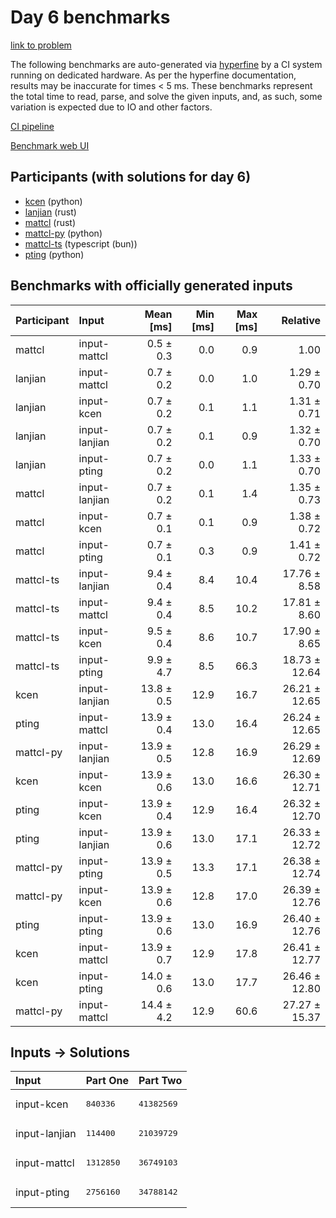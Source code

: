 # Day 6 benchmarks

[link to problem](https://adventofcode.com/2023/day/6)

The following benchmarks are auto-generated via
[hyperfine](https://github.com/sharkdp/hyperfine) by a CI system running on
dedicated hardware. As per the hyperfine documentation, results may be
inaccurate for times < 5 ms. These benchmarks represent the total time to read,
parse, and solve the given inputs, and, as such, some variation is expected due
to IO and other factors.

[CI pipeline](http://ci.papercode.net:8080/teams/main/pipelines/aoc2023)

[Benchmark web UI](https://aoc.ancalagon.black)


## Participants (with solutions for day 6)

- [kcen](https://github.com/kcen/aoc2023) (python)
- [lanjian](https://github.com/lanjian/aoc-2023) (rust)
- [mattcl](https://github.com/mattcl/aoc2023) (rust)
- [mattcl-py](https://github.com/mattcl/aoc2023-py) (python)
- [mattcl-ts](https://github.com/mattcl/aoc2023-js) (typescript (bun))
- [pting](https://github.com/pting/aoc2023) (python)


## Benchmarks with officially generated inputs

| Participant | Input | Mean [ms] | Min [ms] | Max [ms] | Relative |
|:---|:---|---:|---:|---:|---:|
| mattcl | input-mattcl | 0.5 ± 0.3 | 0.0 | 0.9 | 1.00 |
| lanjian | input-mattcl | 0.7 ± 0.2 | 0.0 | 1.0 | 1.29 ± 0.70 |
| lanjian | input-kcen | 0.7 ± 0.2 | 0.1 | 1.1 | 1.31 ± 0.71 |
| lanjian | input-lanjian | 0.7 ± 0.2 | 0.1 | 0.9 | 1.32 ± 0.70 |
| lanjian | input-pting | 0.7 ± 0.2 | 0.0 | 1.1 | 1.33 ± 0.70 |
| mattcl | input-lanjian | 0.7 ± 0.2 | 0.1 | 1.4 | 1.35 ± 0.73 |
| mattcl | input-kcen | 0.7 ± 0.1 | 0.1 | 0.9 | 1.38 ± 0.72 |
| mattcl | input-pting | 0.7 ± 0.1 | 0.3 | 0.9 | 1.41 ± 0.72 |
| mattcl-ts | input-lanjian | 9.4 ± 0.4 | 8.4 | 10.4 | 17.76 ± 8.58 |
| mattcl-ts | input-mattcl | 9.4 ± 0.4 | 8.5 | 10.2 | 17.81 ± 8.60 |
| mattcl-ts | input-kcen | 9.5 ± 0.4 | 8.6 | 10.7 | 17.90 ± 8.65 |
| mattcl-ts | input-pting | 9.9 ± 4.7 | 8.5 | 66.3 | 18.73 ± 12.64 |
| kcen | input-lanjian | 13.8 ± 0.5 | 12.9 | 16.7 | 26.21 ± 12.65 |
| pting | input-mattcl | 13.9 ± 0.4 | 13.0 | 16.4 | 26.24 ± 12.65 |
| mattcl-py | input-lanjian | 13.9 ± 0.5 | 12.8 | 16.9 | 26.29 ± 12.69 |
| kcen | input-kcen | 13.9 ± 0.6 | 13.0 | 16.6 | 26.30 ± 12.71 |
| pting | input-kcen | 13.9 ± 0.4 | 12.9 | 16.4 | 26.32 ± 12.70 |
| pting | input-lanjian | 13.9 ± 0.6 | 13.0 | 17.1 | 26.33 ± 12.72 |
| mattcl-py | input-pting | 13.9 ± 0.5 | 13.3 | 17.1 | 26.38 ± 12.74 |
| mattcl-py | input-kcen | 13.9 ± 0.6 | 12.8 | 17.0 | 26.39 ± 12.76 |
| pting | input-pting | 13.9 ± 0.6 | 13.0 | 16.9 | 26.40 ± 12.76 |
| kcen | input-mattcl | 13.9 ± 0.7 | 12.9 | 17.8 | 26.41 ± 12.77 |
| kcen | input-pting | 14.0 ± 0.6 | 13.0 | 17.7 | 26.46 ± 12.80 |
| mattcl-py | input-mattcl | 14.4 ± 4.2 | 12.9 | 60.6 | 27.27 ± 15.37 |


## Inputs -> Solutions

| Input | Part One | Part Two |
|:---|:---|:---|
|input-kcen|<pre>840336</pre>|<pre>41382569</pre>|
|input-lanjian|<pre>114400</pre>|<pre>21039729</pre>|
|input-mattcl|<pre>1312850</pre>|<pre>36749103</pre>|
|input-pting|<pre>2756160</pre>|<pre>34788142</pre>|